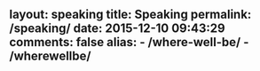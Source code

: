 layout: speaking
title: Speaking
permalink: /speaking/
date: 2015-12-10 09:43:29
comments: false
alias: 
    - /where-well-be/
    - /wherewellbe/
---
